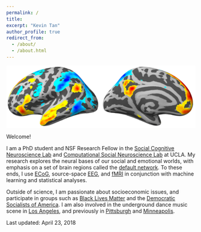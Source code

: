```yaml
---
permalink: /
title:
excerpt: "Kevin Tan"
author_profile: true
redirect_from: 
  - /about/
  - /about.html
---
```

<img style="display:block; margin-left: auto; margin-right: auto" title="These are the two main brain networks that underlie social cognition. The Default Mode Network is shown in warm colors, while the Mirror Neuron System is shown in cool colors" src='/images/WH50_left_transparent.png'>

Welcome!

I am a PhD student and NSF Research Fellow in the [Social Cognitive Neuroscience Lab](http://www.scn.ucla.edu) and [Computational Social Neuroscience Lab](http://csnlab.org) at UCLA. My research explores the neural bases of our social and emotional worlds, with emphasis on a set of brain regions called the [default network](https://en.wikipedia.org/wiki/Default_mode_network). To these ends, I use [ECoG](https://en.wikipedia.org/wiki/Electrocorticography), source-space [EEG](https://en.wikipedia.org/wiki/Electroenecephalography), and [fMRI](https://en.wikipedia.org/wiki/fMRI) in conjunction with machine learning and statistical analyses.

Outside of science, I am passionate about socioeconomic issues, and participate in groups such as [Black Lives Matter](https://blacklivesmatter.com/) and the [Democratic Socialists of America](http://www.dsausa.org/). I am also involved in the underground dance music scene in [Los Angeles](https://www.kcet.org/shows/real-scenes/episodes/los-angeles), and previously in [Pittsburgh](http://www.electronicbeats.net/hot-mass-pittsburgh) and [Minneapolis](https://blog.thecurrent.org/2016/11/is-minneapolis-techno-having-a-renaissance).

Last updated: April 23, 2018